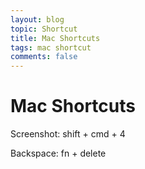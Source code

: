 ```yaml
---
layout: blog
topic: Shortcut
title: Mac Shortcuts
tags: mac shortcut
comments: false
---
```


# Mac Shortcuts

Screenshot: shift + cmd + 4

Backspace: fn + delete